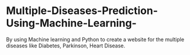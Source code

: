 # Multiple-Diseases-Prediction-Using-Machine-Learning-
By using Machine learning and Python to create a website for the multiple diseases like Diabetes, Parkinson, Heart Disease.
